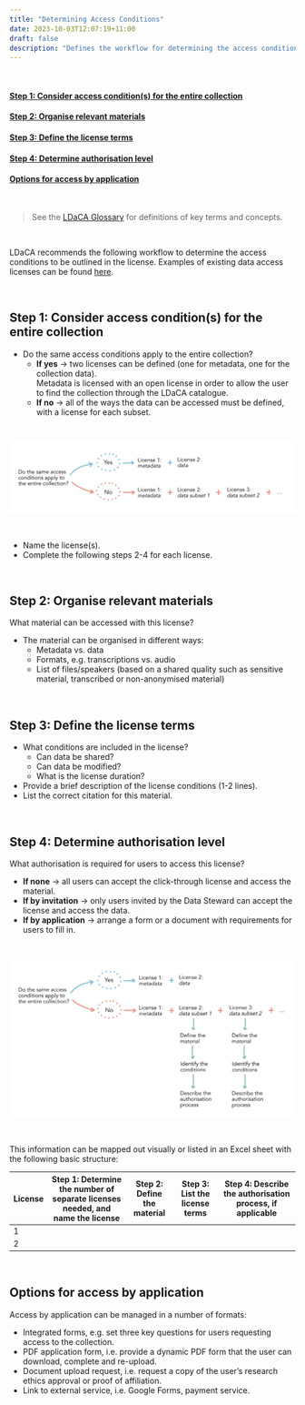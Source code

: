 ```yaml
---
title: "Determining Access Conditions"
date: 2023-10-03T12:07:19+11:00
draft: false
description: "Defines the workflow for determining the access conditions for a data collection, to be outlined in the license."
---
```


<br>

#### [Step 1: Consider access condition(s) for the entire collection](#step-1-consider-access-conditions-for-the-entire-collection)
#### [Step 2: Organise relevant materials](#step-2-organise-relevant-materials)
#### [Step 3: Define the license terms](#step-3-define-the-license-terms)
#### [Step 4: Determine authorisation level](#step-4-determine-authorisation-level)
#### [Options for access by application](#options-for-access-by-application)

<br>

> See the [LDaCA Glossary](https://docs.ldaca.edu.au/other-resources/glossary/) for definitions of key terms and concepts.

<br>

LDaCA recommends the following workflow to determine the access conditions to be outlined in the license. Examples of existing data access licenses can be found [here](/licenses/).

<br>

## Step 1: Consider access condition(s) for the entire collection

- Do the same access conditions apply to the entire collection?
  - __If yes__ → two licenses can be defined (one for metadata, one for the collection data).<br>
  Metadata is licensed with an open license in order to allow the user to find the collection through the LDaCA catalogue.
  - __If no__ → all of the ways the data can be accessed must be defined, with a license for each subset.

<br>

![Access Conditions Flowchart 1](/determining-access-conditions/AccessConditions_Flow1.jpg)

<br>

- Name the license(s).
- Complete the following steps 2-4 for each license.

<br>

## Step 2: Organise relevant materials

What material can be accessed with this license?
- The material can be organised in different ways:
  - Metadata vs. data
  - Formats, e.g. transcriptions vs. audio
  - List of files/speakers (based on a shared quality such as sensitive material, transcribed or non-anonymised material)

<br>

## Step 3: Define the license terms

- What conditions are included in the license?
  - Can data be shared?
  - Can data be modified?
  - What is the license duration?
- Provide a brief description of the license conditions (1-2 lines).
- List the correct citation for this material.

<br>

## Step 4: Determine authorisation level

What authorisation is required for users to access this license?
- __If none__ → all users can accept the click-through license and access the material.
- __If by invitation__ → only users invited by the Data Steward can accept the license and access the data.
- __If by application__ → arrange a form or a document with requirements for users to fill in.

<br>

![Access Conditions Flowchart 2](/determining-access-conditions/AccessConditions_Flow2.jpg)

<br>

This information can be mapped out visually or listed in an Excel sheet with the following basic structure:

License | Step 1: Determine the number of separate licenses needed, and name the license | Step 2: Define the material | Step 3: List the license terms | Step 4: Describe the authorisation process, if applicable |
--- | --- | --- | --- | ---
1 | | | |
2 | | | |

<br>

## Options for access by application

Access by application can be managed in a number of formats:
- Integrated forms, e.g. set three key questions for users requesting access to the collection.
- PDF application form, i.e. provide a dynamic PDF form that the user can download, complete and re-upload.
- Document upload request, i.e. request a copy of the user’s research ethics approval or proof of affiliation.
- Link to external service, i.e. Google Forms, payment service.